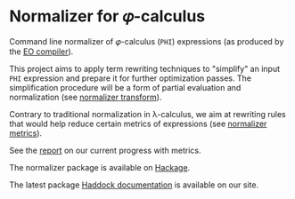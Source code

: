 # Normalizer for 𝜑-calculus

Command line normalizer of 𝜑-calculus (`PHI`) expressions (as produced by the [EO compiler](https://github.com/objectionary/eo)).

This project aims to apply term rewriting techniques to "simplify" an input `PHI` expression and prepare it for further optimization passes. The simplification procedure will be a form of partial evaluation and normalization (see [normalizer transform](./commands/normalizer-transform.md)).

Contrary to traditional normalization in λ-calculus, we aim at rewriting rules that would help reduce certain metrics of expressions (see [normalizer metrics](./commands/normalizer-metrics.md)).

See the [report](https://www.objectionary.com/normalizer/report) on our current progress with metrics.

The normalizer package is available on [Hackage](https://hackage.haskell.org/package/eo-phi-normalizer).

The latest package [Haddock documentation](https://www.objectionary.com/normalizer/haddock) is available on our site.
